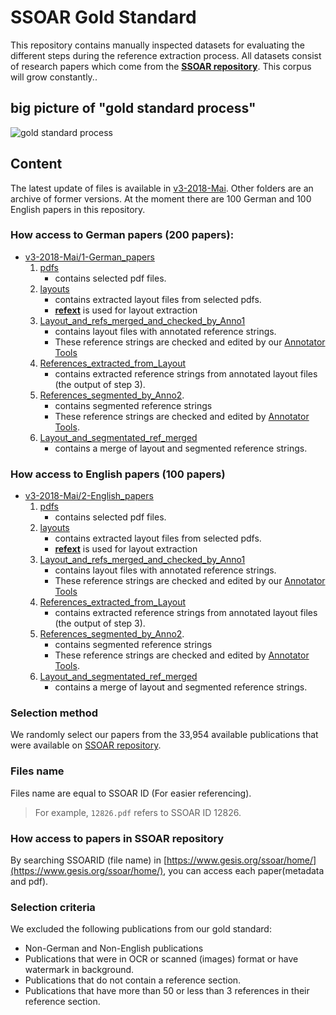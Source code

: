 # SSOAR Gold Standard
This repository contains manually inspected datasets for evaluating the different steps during the reference extraction process. 
All datasets consist of research papers which come from the **[SSOAR repository](http://www.ssoar.info/)**. 
This corpus will grow constantly..

## big picture of "gold standard process"
![gold standard process](https://github.com/exciteproject/ssoar-gold-standard/blob/master/v3-2018-Mai/goldstandard-process.PNG "gold standard process")

## Content
The latest update of files is available in [v3-2018-Mai](https://github.com/exciteproject/ssoar-gold-standard/tree/master/v3-2018-Mai). Other folders are an archive of former versions.
At the moment there are 100 German and 100 English papers in this repository.
### How access to German papers (200 papers):
* [v3-2018-Mai/1-German_papers](v3-2018-Mai/1-German_papers)
    1. [pdfs](v3-2018-Mai/1-German_papers/1-pdfs)
        * contains selected pdf files.
    2. [layouts](v3-2018-Mai/1-German_papers/2-layouts)
        * contains extracted layout files from selected pdfs.
        * **[refext](https://github.com/exciteproject/refext)** is used for layout extraction
    3. [Layout_and_refs_merged_and_checked_by_Anno1](v3-2018-Mai/1-German_papers/3-Layout_and_refs_merged_and_checked_by_Anno1)
        * contains layout files with annotated reference strings.
        * These reference strings are checked and edited by our [Annotator Tools](https://github.com/exciteproject/Annotator_tool/tree/master/Annotatortool1)
    4. [References_extracted_from_Layout](v3-2018-Mai/1-German_papers/4-References_extracted_from_Layout)
        * contains extracted reference strings from annotated layout files (the output of step 3).
    5. [References_segmented_by_Anno2](v3-2018-Mai/1-German_papers/5-References_segmented_by_Anno2).
        * contains segmented reference strings 
        * These reference strings are checked and edited by [Annotator Tools](https://github.com/exciteproject/Annotator_tool/tree/master/Annotatortool2).
    6. [Layout_and_segmentated_ref_merged](v3-2018-Mai/1-German_papers/6-Layout_and_segmentated_ref_merged)
        * contains a merge of layout and segmented reference strings.

### How access to English papers (100 papers)
* [v3-2018-Mai/2-English_papers](v3-2018-Mai/2-English_papers)
    1. [pdfs](v3-2018-Mai/2-English_papers/1-pdfs)
        * contains selected pdf files.
    2. [layouts](v3-2018-Mai/2-English_papers/2-layouts)
        * contains extracted layout files from selected pdfs.
        * **[refext](https://github.com/exciteproject/refext)** is used for layout extraction
    3. [Layout_and_refs_merged_and_checked_by_Anno1](v3-2018-Mai/2-English_papers/3-Layout_and_refs_merged_and_checked_by_Anno1)
        * contains layout files with annotated reference strings.
        * These reference strings are checked and edited by our [Annotator Tools](https://github.com/exciteproject/Annotator_tool/tree/master/Annotatortool1)
    4. [References_extracted_from_Layout](v3-2018-Mai/2-English_papers/4-References_extracted_from_Layout)
        * contains extracted reference strings from annotated layout files (the output of step 3).
    5. [References_segmented_by_Anno2](v3-2018-Mai/2-English_papers/5-References_segmented_by_Anno2).
        * contains segmented reference strings 
        * These reference strings are checked and edited by [Annotator Tools](https://github.com/exciteproject/Annotator_tool/tree/master/Annotatortool2).
    6. [Layout_and_segmentated_ref_merged](v3-2018-Mai/2-English_papers/6-Layout_and_segmentated_ref_merged)
        * contains a merge of layout and segmented reference strings.
        
### Selection method
We randomly select our papers from the 33,954 available publications that were available on [SSOAR repository](http://www.ssoar.info/).
### Files name
Files name are equal to SSOAR ID (For easier referencing).
> For example, ``12826.pdf`` refers to SSOAR ID 12826.
### How access to papers in SSOAR repository
By searching SSOARID (file name) in [https://www.gesis.org/ssoar/home/](https://www.gesis.org/ssoar/home/), you can access each paper(metadata and pdf).
### Selection criteria
We excluded the following publications from our gold standard:

* Non-German and Non-English publications
* Publications that were in OCR or scanned (images) format or have watermark in background.
* Publications that do not contain a reference section.
* Publications that have more than 50 or less than 3 references in their reference section.
